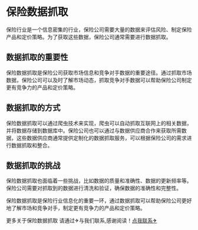 # 保险数据抓取

保险行业是一个信息密集的行业，保险公司需要大量的数据来评估风险、制定保险产品和定价策略。为了获取这些数据，保险公司通常需要进行数据抓取。

## 数据抓取的重要性

保险数据抓取是保险公司获取市场信息和竞争对手数据的重要途径。通过抓取市场数据，保险公司可以及时了解市场动态，抓取竞争对手数据可以帮助保险公司制定更有竞争力的产品和定价策略。

## 数据抓取的方式

保险数据抓取可以通过爬虫技术来实现，爬虫可以自动抓取互联网上的相关数据，并将数据存储到数据库中。保险公司也可以通过与数据供应商合作来获取所需数据，这些数据供应商通常提供定制化的数据抓取服务，可以根据保险公司的需求进行数据抓取和整合。

## 数据抓取的挑战

保险数据抓取也面临着一些挑战，比如数据的质量和准确性、数据的更新频率等。保险公司需要对抓取到的数据进行清洗和验证，确保数据的准确性和完整性。

保险数据抓取是保险行业信息化的重要一环，通过数据抓取可以帮助保险公司更好地了解市场和竞争对手，制定更有竞争力的产品和定价策略。

更多关于保险数据抓取 请通过✈与我们联系,感谢阅读！[点我联系✈](https://u.G208.com)